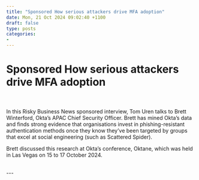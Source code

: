 ```yaml
---
title: "Sponsored How serious attackers drive MFA adoption"
date: Mon, 21 Oct 2024 09:02:40 +1100
draft: false
type: posts
categories: 
- 
---
```

# Sponsored How serious attackers drive MFA adoption

<br/>

<br/>
In this Risky Business News sponsored interview, Tom Uren talks to Brett Winterford, Okta’s APAC Chief Security Officer. Brett has mined Okta’s data and finds strong evidence that organisations invest in phishing-resistant authentication methods once they know they’ve been targeted by groups that excel at social engineering (such as Scattered Spider).

Brett discussed this research at Okta’s conference, Oktane, which was held in Las Vegas on 15 to 17 October 2024.

<br/>
---
